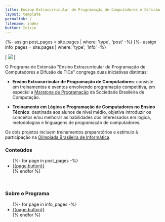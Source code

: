 ```yaml
---
title: Ensino Extracurricular de Programação de Computadores e Difusão de TICs
layout: template
permalink: /
filename: index
button: Inicio
---
```

{%- assign post_pages = site.pages | where: 'type', 'post' -%}
{%- assign info_pages = site.pages | where: 'type', 'info' -%}


| ![](../assets/images/logo_e2pc.png) |

O Programa de Extensão "Ensino Extracurricular de Programação de Computadores e Difusão de TICs" congrega duas iniciativas distintas:
 
- **Ensino Extracurricular de Programação de Computadores**: consiste em treinamentos e eventos envolvendo programação competitiva, em especial a [Maratona de Programação](http://maratona.sbc.org.br/) da Sociedade Brasileira de Computação.

- **Treinamento em Lógica e Programação de Computadores no Ensino Técnico**: destinada aos alunos de nível médio, objetiva introduzir os conceitos e/ou melhorar as habilidades dos interessados em lógica, metodologias e linguagens de programação de computadores. 

Os dois projetos incluem treinamentos preparatórios e estímulo à participação na [Olimpíada Brasileira de Informática](https://olimpiada.ic.unicamp.br/).

### Conteúdos
<ul>
	{%- for page in post_pages -%}
		<li><a href="{{page.url}}">{{page.button}}</a></li>
	{% endfor %}
</ul>
<br/>

### Sobre o Programa 
<ul>
	{%- for page in info_pages -%}
		<li><a href="{{page.url}}">{{page.button}}</a></li>
	{% endfor %}
</ul>
<br/>
